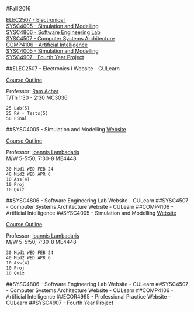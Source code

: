 #Fall 2016

[ELEC2507 - Electronics I](#elec2507---electronics-i)  
[SYSC4005 - Simulation and Modelling](#sysc4005---simulation-and-modelling)  
[SYSC4806 - Software Engineering Lab](#sysc4806---software-engineering-lab)  
[SYSC4507 - Computer Systems Architecture](#sysc4507---computer-systems-architecture)  
[COMP4106 - Artificial Intelligence](#comp4106---artificial-intelligence)  
[SYSC4005 - Simulation and Modelling](#sysc4005---simulation-and-modelling)  
[SYSC4907 - Fourth Year Project](#sysc4907---fourth-year-project)  

##ELEC2507 - Electronics I
Website - CULearn

[Course Outline](file:///home/tianming/Drive/School/ELEC2507/handout_elec2507_2016.pdf)

Professor: [Ram Achar](mailto:achar@doe.carleton.ca)  
T/Th 1:30 - 2:30 MC3036

	25 Lab(5)
	25 PA - Tests(5)
	50 Final
##SYSC4005 - Simulation and Modelling
[Website](http://www.sce.carleton.ca/courses/sysc-5001/)

[Course Outline](file:///home/tianming/Drive/School/SYSC4005/outline.pdf)

Professor: [Ioannis Lambadaris](mailto:ioannis@sce.carleton.ca)  
M/W 5-5:50, 7:30-8 ME4448

	30 Mid1 WED FEB 24
	40 Mid2 WED APR 6
	10 Ass(4)
	10 Proj
	10 Quiz

##SYSC4806 - Software Engineering Lab
Website - CULearn
##SYSC4507 - Computer Systems Architecture
Website - CULearn
##COMP4106 - Artificial Intelligence
##SYSC4005 - Simulation and Modelling
[Website](http://www.sce.carleton.ca/courses/sysc-5001/)

[Course Outline](file:///home/tianming/Drive/School/SYSC4005/outline.pdf)

Professor: [Ioannis Lambadaris](mailto:ioannis@sce.carleton.ca)  
M/W 5-5:50, 7:30-8 ME4448

	30 Mid1 WED FEB 24
	40 Mid2 WED APR 6
	10 Ass(4)
	10 Proj
	10 Quiz

##SYSC4806 - Software Engineering Lab
Website - CULearn
##SYSC4507 - Computer Systems Architecture
Website - CULearn
##COMP4106 - Artificial Intelligence
##ECOR4995 - Professional Practice
Website - CULearn
##SYSC4907 - Fourth Year Project
